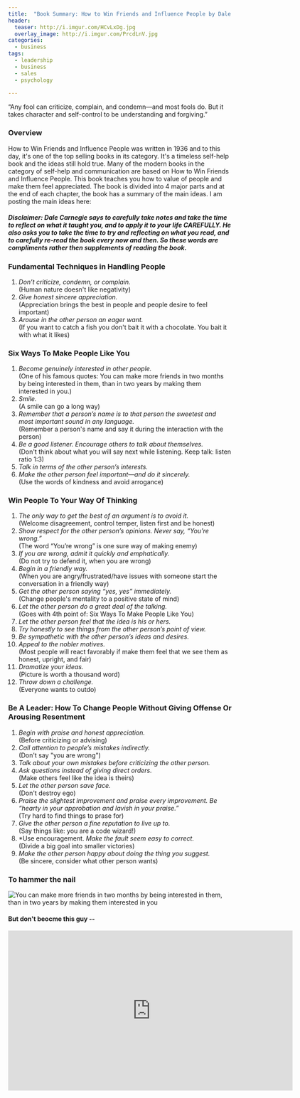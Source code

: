 ```yaml
---
title:  "Book Summary: How to Win Friends and Influence People by Dale Carnegie"
header:
  teaser: http://i.imgur.com/HCvLxDg.jpg
  overlay_image: http://i.imgur.com/PrcdLnV.jpg
categories: 
  - business
tags:
  - leadership
  - business
  - sales
  - psychology
  
---
```


“Any fool can criticize, complain, and condemn—and most fools do. But it takes character and self-control to be understanding and forgiving.” 


### Overview
How to Win Friends and Influence People was written in 1936 and to this day, it's one of the top selling books in its category. It's a timeless self-help book and the ideas still hold true. Many of the modern books in the category of self-help and communication are based on How to Win Friends and Influence People. This book teaches you how to value of people and make them feel appreciated. The book is divided into 4 major parts and at the end of each chapter, the book has a summary of the main ideas. I am posting the main ideas here:

##### Disclaimer: Dale Carnegie says to carefully take notes and take the time to reflect on what it taught you, and to apply it to your life CAREFULLY. He also asks you to take the time to try and reflecting on what you read, and to carefully re-read the book every now and then. So these words are compliments rather then supplements of reading the book.

### Fundamental Techniques in Handling People
1. *Don’t criticize, condemn, or complain.*  
(Human nature doesn't like negativity)
2. *Give honest sincere appreciation.*  
(Appreciation brings the best in people and people desire to feel important)
3. *Arouse in the other person an eager want.*  
(If you want to catch a fish you don't bait it with a chocolate. You bait it with what it likes)

### Six Ways To Make People Like You
1. *Become genuinely interested in other people.*  
(One of his famous quotes: You can make more friends in two months by being interested in them, than in two years by making them interested in you.)
2. *Smile.*  
(A smile can go a long way)
3. *Remember that a person’s name is to that person the sweetest and most important sound in any language.*  
(Remember a person's name and say it during the interaction with the person)
4. *Be a good listener. Encourage others to talk about themselves.*  
(Don't think about what you will say next while listening. Keep talk: listen ratio 1:3)
5. *Talk in terms of the other person’s interests.*
6. *Make the other person feel important—and do it sincerely.*  
(Use the words of kindness and avoid arrogance)

### Win People To Your Way Of Thinking
1. *The only way to get the best of an argument is to avoid it.*  
(Welcome disagreement, control temper, listen first and be honest)
2. *Show respect for the other person’s opinions. Never say, “You’re wrong.”*  
(The word “You’re wrong” is one sure way of making enemy)
3. *If you are wrong, admit it quickly and emphatically.*  
(Do not try to defend it, when you are wrong)
4. *Begin in a friendly way.*  
(When you are angry/frustrated/have issues with someone start the conversation in a friendly way)
5. *Get the other person saying “yes, yes” immediately.*  
(Change people's mentality to a positive state of mind)
6. *Let the other person do a great deal of the talking.*  
(Goes with 4th point of:  Six Ways To Make People Like You)
7. *Let the other person feel that the idea is his or hers.*  
8. *Try honestly to see things from the other person’s point of view.*  
9. *Be sympathetic with the other person’s ideas and desires.*  
10. *Appeal to the nobler motives.*  
(Most people will react favorably if make them feel that we see them as honest, upright, and fair)
11. *Dramatize your ideas.*   
(Picture is worth a thousand word)
12. *Throw down a challenge.*   
(Everyone wants to outdo)

### Be A Leader: How To Change People Without Giving Offense Or Arousing Resentment
1. *Begin with praise and honest appreciation.*   
(Before criticizing or advising)
2. *Call attention to people’s mistakes indirectly.*   
(Don't say "you are wrong")
3. *Talk about your own mistakes before criticizing the other person.*  
4. *Ask questions instead of giving direct orders.*  
(Make others feel like the idea is theirs)
5. *Let the other person save face.*  
(Don't destroy ego)
6. *Praise the slightest improvement and praise every improvement. Be “hearty in your approbation and lavish in your praise.”*  
(Try hard to find things to prase for)
7. *Give the other person a fine reputation to live up to.*  
(Say things like: you are a code wizard!)
8. *Use encouragement. *Make the fault seem easy to correct.*   
(Divide a big goal into smaller victories)
9. *Make the other person happy about doing the thing you suggest.*   
(Be sincere, consider what other person wants)



### To hammer the nail

![You can make more friends in two months by being interested in them, than in two years by making them interested in you](http://i.imgur.com/9Dvr1Mu.jpg "quote")

#### But don't beocme this guy --
<iframe width="640" height="360" src="https://www.youtube-nocookie.com/embed/1W34wyKZlWQ?rel=0" frameborder="0" allowfullscreen></iframe>